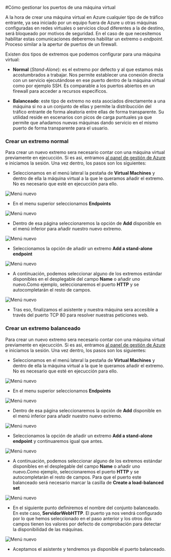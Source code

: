 #Cómo gestionar los puertos de una máquina virtual

A la hora de crear una máquina virtual en Azure cualquier tipo de de tráfico entrante, ya sea iniciado por un equipo fuera de Azure u otras máquinas configuradas en redes virtuales o servicios cloud diferentes a la de destino, será bloqueado por motivos de seguridad. En el caso de que necesitemos habilitar estas comunicaciones deberemos habilitar un extremo o *endpoint*. Proceso similar a la apertur de puertos de un firewall.

Existen dos tipos de extremos que podemos configurar para una máquina virtual:

- **Normal** (*Stand-Alone*): es el extremo por defecto y al que estamos más acostumbrados a trabajar. Nos permite establecer una conexión directa con un servicio ejecutándose en ese puerto dentro de la máquina virtual como por ejemplo SSH. Es comparable a los puertos abiertos en un firewall para acceder a recursos especificos.

- **Balanceado**: este tipo de extremo no esta asociados directamente a una máquina si no a un conjunto de ellas y permite la distribucción del tráfico entrante de forma aleatoria entre ellas de forma transparente. Su utilidad reside en escenarios con picos de carga puntuales ya que permite que añadamos nuevas máquinas dando servicio en el mismo puerto de forma transparente para el usuario.


### Crear un extremo normal


Para crear un nuevo extremo sera necesario contar con una máquina virtual previamente en ejecucción. Si es asi, entramos [al panel de gestión de Azure](http://manage.windowsazure.com "Panel de gestión de Azure") e iniciamos la sesión. Una vez dentro, los pasos son los siguientes:

- Seleccionamos en el menú lateral la pestaña de **Virtual Machines** y dentro de ella la máquina virtual a la que le queramos añadir el extremo. No es necesario que esté en ejecucción para ello.

![Menú nuevo](images/virtualmachines-create-endpoints-Step1.png)

- En el menu superior seleccionamos **Endpoints**

![Menú nuevo](images/virtualmachines-create-endpoints-Step2.png)

- Dentro de esa página seleccionaremos la opción de **Add** disponible en el menú inferior para añadir nuestro nuevo extremo.

![Menú nuevo](images/virtualmachines-create-endpoints-Step3.png)

- Seleccionamos la opción de añadir un extremo **Add a stand-alone endpoint**

![Menú nuevo](images/virtualmachines-create-endpoints-Step4.png)

- A continuación, podemos seleccionar alguno de los extremos estándar disponibles en el desplegable del campo **Name** o añadir uno nuevo.Como ejemplo, seleccionaremos el puerto **HTTP** y se autocompletarán el resto de campos.

![Menú nuevo](images/virtualmachines-create-endpoints-Step5.png)

- Tras eso, finalizamos el asistente y nuestra máquina sera accesible a través del puerto TCP 80 para resolver nuestras peticiones web. 

### Crear un extremo balanceado

Para crear un nuevo extremo sera necesario contar con una máquina virtual previamente en ejecucción. Si es asi, entramos [al panel de gestión de Azure](http://manage.windowsazure.com "Panel de gestión de Azure") e iniciamos la sesión. Una vez dentro, los pasos son los siguientes:

- Seleccionamos en el menú lateral la pestaña de **Virtual Machines** y dentro de ella la máquina virtual a la que le queramos añadir el extremo. No es necesario que esté en ejecucción para ello.

![Menú nuevo](images/virtualmachines-create-endpoints-Step1.png)

- En el menu superior seleccionamos **Endpoints**

![Menú nuevo](images/virtualmachines-create-endpoints-Step2.png)

- Dentro de esa página seleccionaremos la opción de **Add** disponible en el menú inferior para añadir nuestro nuevo extremo.

![Menú nuevo](images/virtualmachines-create-endpoints-Step3.png)

- Seleccionamos la opción de añadir un extremo **Add a stand-alone endpoint** y continuaremos igual que antes.

![Menú nuevo](images/virtualmachines-create-endpoints-Step4.png)

- A continuación, podemos seleccionar alguno de los extremos estándar disponibles en el desplegable del campo **Name** o añadir uno nuevo.Como ejemplo, seleccionaremos el puerto **HTTP** y se autocompletarán el resto de campos. Para que el puerto este balanceado será necesario marcar la casilla de **Create a load-balanced set**

![Menú nuevo](images/virtualmachines-create-endpoints-Step6.png)

- En el siguiente punto definiremos el nombre del conjunto balanceado. En este caso, **ServidorWebHTTP**. El puerto ya nos vendrá configurado por lo que hemos seleccionado en el paso anterior y los otros dos campos tienen los valores por defecto de comprobación para detectar la disponibilidad de las máquinas.

![Menú nuevo](images/virtualmachines-create-endpoints-Step7.png)

- Aceptamos el asistente y tendremos ya disponible el puerto balanceado.
